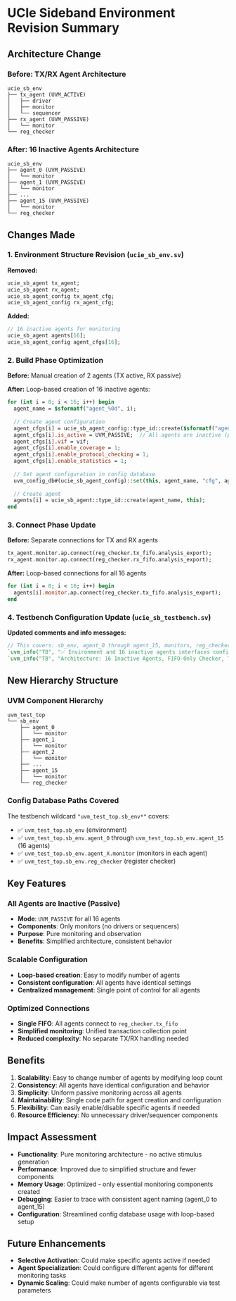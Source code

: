 # UCIe Sideband Environment Revision Summary

## Architecture Change

### Before: TX/RX Agent Architecture
```
ucie_sb_env
├── tx_agent (UVM_ACTIVE)
│   ├── driver
│   ├── monitor
│   └── sequencer
├── rx_agent (UVM_PASSIVE)
│   └── monitor
└── reg_checker
```

### After: 16 Inactive Agents Architecture
```
ucie_sb_env
├── agent_0 (UVM_PASSIVE)
│   └── monitor
├── agent_1 (UVM_PASSIVE)
│   └── monitor
├── ...
├── agent_15 (UVM_PASSIVE)
│   └── monitor
└── reg_checker
```

## Changes Made

### 1. Environment Structure Revision (`ucie_sb_env.sv`)

**Removed:**
```systemverilog
ucie_sb_agent tx_agent;
ucie_sb_agent rx_agent;
ucie_sb_agent_config tx_agent_cfg;
ucie_sb_agent_config rx_agent_cfg;
```

**Added:**
```systemverilog
// 16 inactive agents for monitoring
ucie_sb_agent agents[16];
ucie_sb_agent_config agent_cfgs[16];
```

### 2. Build Phase Optimization

**Before:** Manual creation of 2 agents (TX active, RX passive)

**After:** Loop-based creation of 16 inactive agents:
```systemverilog
for (int i = 0; i < 16; i++) begin
  agent_name = $sformatf("agent_%0d", i);
  
  // Create agent configuration
  agent_cfgs[i] = ucie_sb_agent_config::type_id::create($sformatf("agent_cfg_%0d", i));
  agent_cfgs[i].is_active = UVM_PASSIVE;  // All agents are inactive (passive)
  agent_cfgs[i].vif = vif;
  agent_cfgs[i].enable_coverage = 1;
  agent_cfgs[i].enable_protocol_checking = 1;
  agent_cfgs[i].enable_statistics = 1;
  
  // Set agent configuration in config database
  uvm_config_db#(ucie_sb_agent_config)::set(this, agent_name, "cfg", agent_cfgs[i]);
  
  // Create agent
  agents[i] = ucie_sb_agent::type_id::create(agent_name, this);
end
```

### 3. Connect Phase Update

**Before:** Separate connections for TX and RX agents
```systemverilog
tx_agent.monitor.ap.connect(reg_checker.tx_fifo.analysis_export);
rx_agent.monitor.ap.connect(reg_checker.rx_fifo.analysis_export);
```

**After:** Loop-based connections for all 16 agents
```systemverilog
for (int i = 0; i < 16; i++) begin
  agents[i].monitor.ap.connect(reg_checker.tx_fifo.analysis_export);
end
```

### 4. Testbench Configuration Update (`ucie_sb_testbench.sv`)

**Updated comments and info messages:**
```systemverilog
// This covers: sb_env, agent_0 through agent_15, monitors, reg_checker
`uvm_info("TB", "✅ Environment and 16 inactive agents interfaces configured", UVM_LOW)
`uvm_info("TB", "Architecture: 16 Inactive Agents, FIFO-Only Checker, TAG/Non-TAG Support", UVM_LOW)
```

## New Hierarchy Structure

### UVM Component Hierarchy
```
uvm_test_top
└── sb_env
    ├── agent_0
    │   └── monitor
    ├── agent_1
    │   └── monitor
    ├── agent_2
    │   └── monitor
    ├── ...
    ├── agent_15
    │   └── monitor
    └── reg_checker
```

### Config Database Paths Covered
The testbench wildcard `"uvm_test_top.sb_env*"` covers:
- ✅ `uvm_test_top.sb_env` (environment)
- ✅ `uvm_test_top.sb_env.agent_0` through `uvm_test_top.sb_env.agent_15` (16 agents)
- ✅ `uvm_test_top.sb_env.agent_X.monitor` (monitors in each agent)
- ✅ `uvm_test_top.sb_env.reg_checker` (register checker)

## Key Features

### All Agents are Inactive (Passive)
- **Mode**: `UVM_PASSIVE` for all 16 agents
- **Components**: Only monitors (no drivers or sequencers)
- **Purpose**: Pure monitoring and observation
- **Benefits**: Simplified architecture, consistent behavior

### Scalable Configuration
- **Loop-based creation**: Easy to modify number of agents
- **Consistent configuration**: All agents have identical settings
- **Centralized management**: Single point of control for all agents

### Optimized Connections
- **Single FIFO**: All agents connect to `reg_checker.tx_fifo`
- **Simplified monitoring**: Unified transaction collection point
- **Reduced complexity**: No separate TX/RX handling needed

## Benefits

1. **Scalability**: Easy to change number of agents by modifying loop count
2. **Consistency**: All agents have identical configuration and behavior
3. **Simplicity**: Uniform passive monitoring across all agents
4. **Maintainability**: Single code path for agent creation and configuration
5. **Flexibility**: Can easily enable/disable specific agents if needed
6. **Resource Efficiency**: No unnecessary driver/sequencer components

## Impact Assessment

- **Functionality**: Pure monitoring architecture - no active stimulus generation
- **Performance**: Improved due to simplified structure and fewer components
- **Memory Usage**: Optimized - only essential monitoring components created
- **Debugging**: Easier to trace with consistent agent naming (agent_0 to agent_15)
- **Configuration**: Streamlined config database usage with loop-based setup

## Future Enhancements

- **Selective Activation**: Could make specific agents active if needed
- **Agent Specialization**: Could configure different agents for different monitoring tasks
- **Dynamic Scaling**: Could make number of agents configurable via test parameters
